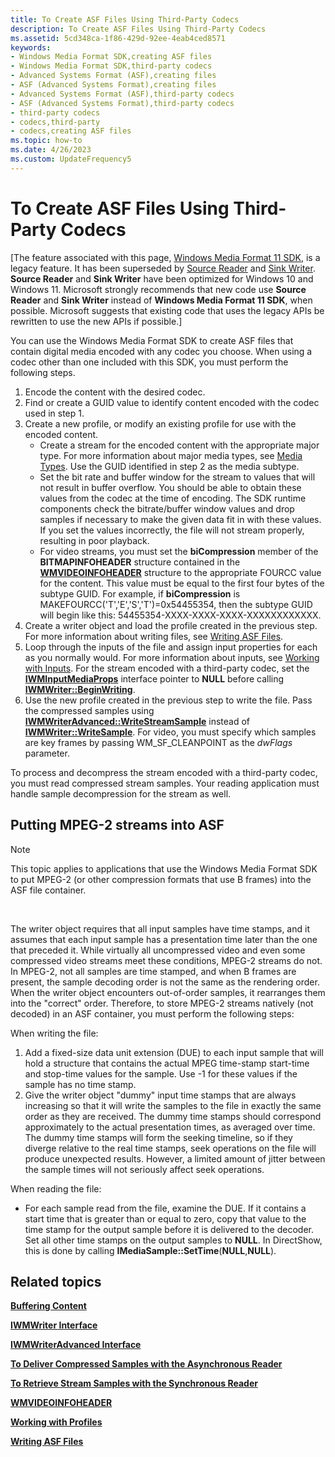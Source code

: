 ```yaml
---
title: To Create ASF Files Using Third-Party Codecs
description: To Create ASF Files Using Third-Party Codecs
ms.assetid: 5cd348ca-1f86-429d-92ee-4eab4ced8571
keywords:
- Windows Media Format SDK,creating ASF files
- Windows Media Format SDK,third-party codecs
- Advanced Systems Format (ASF),creating files
- ASF (Advanced Systems Format),creating files
- Advanced Systems Format (ASF),third-party codecs
- ASF (Advanced Systems Format),third-party codecs
- third-party codecs
- codecs,third-party
- codecs,creating ASF files
ms.topic: how-to
ms.date: 4/26/2023
ms.custom: UpdateFrequency5
---
```


# To Create ASF Files Using Third-Party Codecs

\[The feature associated with this page, [Windows Media Format 11 SDK](/windows/win32/wmformat/windows-media-format-11-sdk), is a legacy feature. It has been superseded by [Source Reader](/windows/win32/medfound/source-reader) and [Sink Writer](/windows/win32/medfound/sink-writer). **Source Reader** and **Sink Writer** have been optimized for Windows 10 and Windows 11. Microsoft strongly recommends that new code use **Source Reader** and **Sink Writer** instead of **Windows Media Format 11 SDK**, when possible. Microsoft suggests that existing code that uses the legacy APIs be rewritten to use the new APIs if possible.\]

You can use the Windows Media Format SDK to create ASF files that contain digital media encoded with any codec you choose. When using a codec other than one included with this SDK, you must perform the following steps.

1.  Encode the content with the desired codec.
2.  Find or create a GUID value to identify content encoded with the codec used in step 1.
3.  Create a new profile, or modify an existing profile for use with the encoded content.
    -   Create a stream for the encoded content with the appropriate major type. For more information about major media types, see [Media Types](media-types.md). Use the GUID identified in step 2 as the media subtype.
    -   Set the bit rate and buffer window for the stream to values that will not result in buffer overflow. You should be able to obtain these values from the codec at the time of encoding. The SDK runtime components check the bitrate/buffer window values and drop samples if necessary to make the given data fit in with these values. If you set the values incorrectly, the file will not stream properly, resulting in poor playback.
    -   For video streams, you must set the **biCompression** member of the **BITMAPINFOHEADER** structure contained in the [**WMVIDEOINFOHEADER**](/previous-versions/windows/desktop/api/wmsdkidl/ns-wmsdkidl-wmvideoinfoheader) structure to the appropriate FOURCC value for the content. This value must be equal to the first four bytes of the subtype GUID. For example, if **biCompression** is MAKEFOURCC('T','E','S','T')=0x54455354, then the subtype GUID will begin like this: 54455354-XXXX-XXXX-XXXX-XXXXXXXXXXXX.
4.  Create a writer object and load the profile created in the previous step. For more information about writing files, see [Writing ASF Files](writing-asf-files.md).
5.  Loop through the inputs of the file and assign input properties for each as you normally would. For more information about inputs, see [Working with Inputs](working-with-inputs.md). For the stream encoded with a third-party codec, set the [**IWMInputMediaProps**](/previous-versions/windows/desktop/api/wmsdkidl/nn-wmsdkidl-iwminputmediaprops) interface pointer to **NULL** before calling [**IWMWriter::BeginWriting**](/previous-versions/windows/desktop/api/Wmsdkidl/nf-wmsdkidl-iwmwriter-beginwriting).
6.  Use the new profile created in the previous step to write the file. Pass the compressed samples using [**IWMWriterAdvanced::WriteStreamSample**](/previous-versions/windows/desktop/api/Wmsdkidl/nf-wmsdkidl-iwmwriteradvanced-writestreamsample) instead of [**IWMWriter::WriteSample**](/previous-versions/windows/desktop/api/Wmsdkidl/nf-wmsdkidl-iwmwriter-writesample). For video, you must specify which samples are key frames by passing WM\_SF\_CLEANPOINT as the *dwFlags* parameter.

To process and decompress the stream encoded with a third-party codec, you must read compressed stream samples. Your reading application must handle sample decompression for the stream as well.

## Putting MPEG-2 streams into ASF

> [!Note]  
> This topic applies to applications that use the Windows Media Format SDK to put MPEG-2 (or other compression formats that use B frames) into the ASF file container.

 

The writer object requires that all input samples have time stamps, and it assumes that each input sample has a presentation time later than the one that preceded it. While virtually all uncompressed video and even some compressed video streams meet these conditions, MPEG-2 streams do not. In MPEG-2, not all samples are time stamped, and when B frames are present, the sample decoding order is not the same as the rendering order. When the writer object encounters out-of-order samples, it rearranges them into the "correct" order. Therefore, to store MPEG-2 streams natively (not decoded) in an ASF container, you must perform the following steps:

When writing the file:

1.  Add a fixed-size data unit extension (DUE) to each input sample that will hold a structure that contains the actual MPEG time-stamp start-time and stop-time values for the sample. Use -1 for these values if the sample has no time stamp.
2.  Give the writer object "dummy" input time stamps that are always increasing so that it will write the samples to the file in exactly the same order as they are received. The dummy time stamps should correspond approximately to the actual presentation times, as averaged over time. The dummy time stamps will form the seeking timeline, so if they diverge relative to the real time stamps, seek operations on the file will produce unexpected results. However, a limited amount of jitter between the sample times will not seriously affect seek operations.

When reading the file:

-   For each sample read from the file, examine the DUE. If it contains a start time that is greater than or equal to zero, copy that value to the time stamp for the output sample before it is delivered to the decoder. Set all other time stamps on the output samples to **NULL**. In DirectShow, this is done by calling **IMediaSample::SetTime**(**NULL**,**NULL**).

## Related topics

<dl> <dt>

[**Buffering Content**](buffering-content.md)
</dt> <dt>

[**IWMWriter Interface**](/previous-versions/windows/desktop/api/wmsdkidl/nn-wmsdkidl-iwmwriter)
</dt> <dt>

[**IWMWriterAdvanced Interface**](/previous-versions/windows/desktop/api/wmsdkidl/nn-wmsdkidl-iwmwriteradvanced)
</dt> <dt>

[**To Deliver Compressed Samples with the Asynchronous Reader**](to-deliver-compressed-samples-with-the-asynchronous-reader.md)
</dt> <dt>

[**To Retrieve Stream Samples with the Synchronous Reader**](to-retrieve-stream-samples-with-the-synchronous-reader.md)
</dt> <dt>

[**WMVIDEOINFOHEADER**](/previous-versions/windows/desktop/api/wmsdkidl/ns-wmsdkidl-wmvideoinfoheader)
</dt> <dt>

[**Working with Profiles**](working-with-profiles.md)
</dt> <dt>

[**Writing ASF Files**](writing-asf-files.md)
</dt> </dl>

 

 




